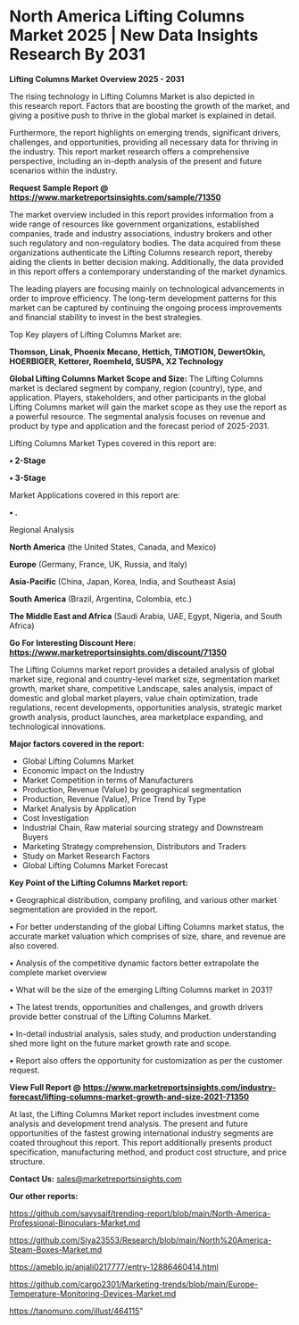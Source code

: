  # North America Lifting Columns Market 2025 | New Data Insights Research By 2031

<Strong> Lifting Columns Market Overview 2025 - 2031</strong>

The rising technology in Lifting Columns Market is also depicted in this research report. Factors that are boosting the growth of the market, and giving a positive push to thrive in the global market is explained in detail.

Furthermore, the report highlights on emerging trends, significant drivers, challenges, and opportunities, providing all necessary data for thriving in the industry. This report market research offers a comprehensive perspective, including an in-depth analysis of the present and future scenarios within the industry.

<strong>Request Sample Report @ <a href=https://www.marketreportsinsights.com/sample/71350>https://www.marketreportsinsights.com/sample/71350</a></strong>

The market overview included in this report provides information from a wide range of resources like government organizations, established companies, trade and industry associations, industry brokers and other such regulatory and non-regulatory bodies. The data acquired from these organizations authenticate the Lifting Columns research report, thereby aiding the clients in better decision making. Additionally, the data provided in this report offers a contemporary understanding of the market dynamics.

The leading players are focusing mainly on technological advancements in order to improve efficiency. The long-term development patterns for this market can be captured by continuing the ongoing process improvements and financial stability to invest in the best strategies.

Top Key players of Lifting Columns Market are:

<strong>Thomson, Linak, Phoenix Mecano, Hettich, TiMOTION, DewertOkin, HOERBIGER, Ketterer, Roemheld, SUSPA, X2 Technology</strong>

<strong><b>Global Lifting Columns Market Scope and Size:</b></strong>
The Lifting Columns market is declared segment by company, region (country), type, and application. Players, stakeholders, and other participants in the global Lifting Columns market will gain the market scope as they use the report as a powerful resource. The segmental analysis focuses on revenue and product by type and application and the forecast period of 2025-2031.

Lifting Columns Market Types covered in this report are:

<strong>• 2-Stage

• 3-Stage</strong>

Market Applications covered in this report are:

<strong>• .</strong> 

Regional Analysis

<strong>North America</strong> (the United States, Canada, and Mexico)

<strong>Europe</strong> (Germany, France, UK, Russia, and Italy)

<strong>Asia-Pacific</strong> (China, Japan, Korea, India, and Southeast Asia)

<strong>South America</strong> (Brazil, Argentina, Colombia, etc.)

<strong>The Middle East and Africa</strong> (Saudi Arabia, UAE, Egypt, Nigeria, and South Africa)

<strong>Go For Interesting Discount Here: <a href=https://www.marketreportsinsights.com/discount/71350>https://www.marketreportsinsights.com/discount/71350</a></strong>

The Lifting Columns market report provides a detailed analysis of global market size, regional and country-level market size, segmentation market growth, market share, competitive Landscape, sales analysis, impact of domestic and global market players, value chain optimization, trade regulations, recent developments, opportunities analysis, strategic market growth analysis, product launches, area marketplace expanding, and technological innovations.

<strong><b>Major factors covered in the report:</b></strong>
<ul>
  <li>Global Lifting Columns Market </li>
  <li>Economic Impact on the Industry</li>
  <li>Market Competition in terms of Manufacturers</li>
  <li>Production, Revenue (Value) by geographical segmentation</li>
  <li>Production, Revenue (Value), Price Trend by Type</li>
  <li>Market Analysis by Application</li>
  <li>Cost Investigation</li>
  <li>Industrial Chain, Raw material sourcing strategy and Downstream Buyers</li>
  <li>Marketing Strategy comprehension, Distributors and Traders</li>
  <li>Study on Market Research Factors</li>
  <li>Global Lifting Columns Market Forecast</li>
</ul>

<strong><b>Key Point of the Lifting Columns Market report:</b></strong>

• Geographical distribution, company profiling, and various other market segmentation are provided in the report.

• For better understanding of the global Lifting Columns market status, the accurate market valuation which comprises of size, share, and revenue are also covered.

• Analysis of the competitive dynamic factors better extrapolate the complete market overview

• What will be the size of the emerging Lifting Columns market in 2031?

• The latest trends, opportunities and challenges, and growth drivers provide better construal of the Lifting Columns Market.

• In-detail industrial analysis, sales study, and production understanding shed more light on the future market growth rate and scope.

• Report also offers the opportunity for customization as per the customer request.

<strong><b>View Full Report @ <a href=https://www.marketreportsinsights.com/industry-forecast/lifting-columns-market-growth-and-size-2021-71350>https://www.marketreportsinsights.com/industry-forecast/lifting-columns-market-growth-and-size-2021-71350</a></b></strong>


At last, the Lifting Columns Market report includes investment come analysis and development trend analysis. The present and future opportunities of the fastest growing international industry segments are coated throughout this report. This report additionally presents product specification, manufacturing method, and product cost structure, and price structure.

<strong>Contact Us:</strong>
sales@marketreportsinsights.com

<strong>Our other reports:</strong>

<a href=https://github.com/sayysaif/trending-report/blob/main/North-America-Professional-Binoculars-Market.md>https://github.com/sayysaif/trending-report/blob/main/North-America-Professional-Binoculars-Market.md</a>

<a href=https://github.com/Siya23553/Research/blob/main/North%20America-Steam-Boxes-Market.md>https://github.com/Siya23553/Research/blob/main/North%20America-Steam-Boxes-Market.md</a>

<a href=https://ameblo.jp/anjali0217777/entry-12886460414.html>https://ameblo.jp/anjali0217777/entry-12886460414.html</a>

<a href=https://github.com/cargo2301/Marketing-trends/blob/main/Europe-Temperature-Monitoring-Devices-Market.md>https://github.com/cargo2301/Marketing-trends/blob/main/Europe-Temperature-Monitoring-Devices-Market.md</a>

<a href=https://tanomuno.com/illust/464115>https://tanomuno.com/illust/464115</a>"
